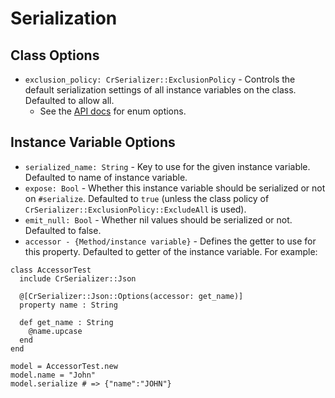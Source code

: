 # Serialization

## Class Options
* `exclusion_policy: CrSerializer::ExclusionPolicy` - Controls the default serialization settings of all instance variables on the class.  Defaulted to allow all.
  * See the [API docs](https://blacksmoke16.github.io/CrSerializer/CrSerializer/ExclusionPolicy.html) for enum options.

## Instance Variable Options
* `serialized_name: String` - Key to use for the given instance variable.  Defaulted to name of instance variable.
* `expose: Bool` - Whether this instance variable should be serialized or not on `#serialize`.  Defaulted to `true` (unless the class policy of `CrSerializer::ExclusionPolicy::ExcludeAll` is used).
* `emit_null: Bool` - Whether nil values should be serialized or not.  Defaulted to false.
* `accessor - {Method/instance variable}` - Defines the getter to use for this property.  Defaulted to getter of the instance variable.  For example:
```crystal
class AccessorTest
  include CrSerializer::Json

  @[CrSerializer::Json::Options(accessor: get_name)]
  property name : String

  def get_name : String
    @name.upcase
  end
end

model = AccessorTest.new
model.name = "John"
model.serialize # => {"name":"JOHN"}
```